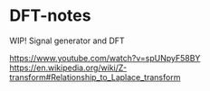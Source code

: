 # DFT-notes
WIP! Signal generator and DFT

https://www.youtube.com/watch?v=spUNpyF58BY
https://en.wikipedia.org/wiki/Z-transform#Relationship_to_Laplace_transform
